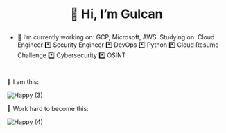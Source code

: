 

#                                                         <p align="center">  👋 Hi, I’m Gulcan </p>
- 👀 I’m currently working on: GCP, Microsoft, AWS. Studying on: Cloud Engineer *️⃣ Security Engineer *️⃣ DevOps *️⃣ Python *️⃣ Cloud Resume Challenge *️⃣ Cybersecurity *️⃣ OSINT






#                                                        
💞️ I am this:

![Happy (3)](https://user-images.githubusercontent.com/96833570/180644619-bda57bd6-f4e5-4071-9670-3a209deeddb1.png)

💞️ Work hard to become this:




![Happy (4)](https://user-images.githubusercontent.com/96833570/180644668-7debf2cd-a799-45cc-beea-69c530003afa.png)



